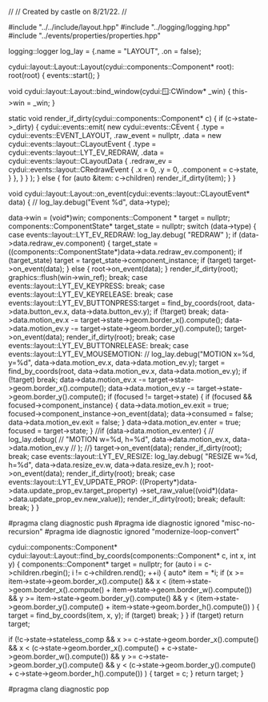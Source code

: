 //
// Created by castle on 8/21/22.
//

#include "../../include/layout.hpp"
#include "../logging/logging.hpp"
#include "../events/properties/properties.hpp"

logging::logger log_lay = {.name = "LAYOUT", .on = false};

cydui::layout::Layout::Layout(cydui::components::Component* root): root(root) {
  events::start();
}

void cydui::layout::Layout::bind_window(cydui::window::CWindow* _win) {
  this->win = _win;
}

static void render_if_dirty(cydui::components::Component* c) {
  if (c->state->_dirty) {
    cydui::events::emit(
        new cydui::events::CEvent {
            .type      = cydui::events::EVENT_LAYOUT,
            .raw_event = nullptr,
            .data      = new cydui::events::layout::CLayoutEvent {
                .type = cydui::events::layout::LYT_EV_REDRAW,
                .data = cydui::events::layout::CLayoutData {
                    .redraw_ev = cydui::events::layout::CRedrawEvent {
                        .x = 0,
                        .y = 0,
                        .component = c->state,
                    }
                },
            }
        }
    );
  } else {
    for (auto &item: c->children)
      render_if_dirty(item);
  }
}

void cydui::layout::Layout::on_event(cydui::events::layout::CLayoutEvent* data) {
  //  log_lay.debug("Event %d", data->type);
  
  data->win = (void*)win;
  components::Component     * target       = nullptr;
  components::ComponentState* target_state = nullptr;
  switch (data->type) {
    case events::layout::LYT_EV_REDRAW:
      log_lay.debug(
          "REDRAW"
      );
      if (data->data.redraw_ev.component) {
        target_state = ((components::ComponentState*)data->data.redraw_ev.component);
        if (target_state)
          target     = target_state->component_instance;
        if (target)
          target->on_event(data);
      } else {
        root->on_event(data);
      }
      render_if_dirty(root);
      graphics::flush(win->win_ref);
      break;
    case events::layout::LYT_EV_KEYPRESS: break;
    case events::layout::LYT_EV_KEYRELEASE: break;
    case events::layout::LYT_EV_BUTTONPRESS:target = find_by_coords(root, data->data.button_ev.x, data->data.button_ev.y);
      if (!target)
        break;
      data->data.motion_ev.x -= target->state->geom.border_x().compute();
      data->data.motion_ev.y -= target->state->geom.border_y().compute();
      target->on_event(data);
      render_if_dirty(root);
      break;
    case events::layout::LYT_EV_BUTTONRELEASE: break;
    case events::layout::LYT_EV_MOUSEMOTION:
      //      log_lay.debug("MOTION x=%d, y=%d", data->data.motion_ev.x, data->data.motion_ev.y);
      target = find_by_coords(root, data->data.motion_ev.x, data->data.motion_ev.y);
      if (!target)
        break;
      data->data.motion_ev.x -= target->state->geom.border_x().compute();
      data->data.motion_ev.y -= target->state->geom.border_y().compute();
      if (focused != target->state) {
        if (focused && focused->component_instance) {
          data->data.motion_ev.exit = true;
          focused->component_instance->on_event(data);
          data->consumed            = false;
          data->data.motion_ev.exit = false;
        }
        data->data.motion_ev.enter = true;
        focused = target->state;
      }
      //if (data->data.motion_ev.enter) {
      //  log_lay.debug(
      //      "MOTION w=%d, h=%d", data->data.motion_ev.x, data->data.motion_ev.y
      //  );
      //}
      target->on_event(data);
      render_if_dirty(root);
      break;
    case events::layout::LYT_EV_RESIZE:
      log_lay.debug(
          "RESIZE w=%d, h=%d", data->data.resize_ev.w, data->data.resize_ev.h
      );
      root->on_event(data);
      render_if_dirty(root);
      break;
    case events::layout::LYT_EV_UPDATE_PROP:
      ((Property*)data->data.update_prop_ev.target_property)
          ->set_raw_value((void*)(data->data.update_prop_ev.new_value));
      render_if_dirty(root);
      break;
    default: break;
  }
}

#pragma clang diagnostic push
#pragma ide diagnostic ignored "misc-no-recursion"
#pragma ide diagnostic ignored "modernize-loop-convert"

cydui::components::Component* cydui::layout::Layout::find_by_coords(components::Component* c, int x, int y) {
  components::Component* target = nullptr;
  for (auto i = c->children.rbegin(); i != c->children.rend(); ++i) {
    auto* item = *i;
    if (x >= item->state->geom.border_x().compute()
        && x < (item->state->geom.border_x().compute() + item->state->geom.border_w().compute())
        && y >= item->state->geom.border_y().compute()
        && y < (item->state->geom.border_y().compute() + item->state->geom.border_h().compute())
        ) {
      target = find_by_coords(item, x, y);
      if (target)
        break;
    }
  }
  if (target)
    return target;
  
  if (!c->state->stateless_comp && x >= c->state->geom.border_x().compute()
      && x < (c->state->geom.border_x().compute() + c->state->geom.border_w().compute())
      && y >= c->state->geom.border_y().compute()
      && y < (c->state->geom.border_y().compute() + c->state->geom.border_h().compute())
      ) {
    target = c;
  }
  return target;
}

#pragma clang diagnostic pop
